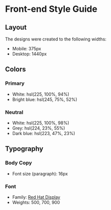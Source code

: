 # Front-end Style Guide

## Layout

The designs were created to the following widths:

- Mobile: 375px
- Desktop: 1440px

## Colors

### Primary

- White: hsl(225, 100%, 94%)
- Bright blue: hsl(245, 75%, 52%)

### Neutral

- White: hsl(225, 100%, 98%)
- Grey: hsl(224, 23%, 55%)
- Dark blue: hsl(223, 47%, 23%)

## Typography

### Body Copy

- Font size (paragraph): 16px

### Font

- Family: [Red Hat Display](https://fonts.google.com/specimen/Red+Hat+Display)
- Weights: 500, 700, 900

